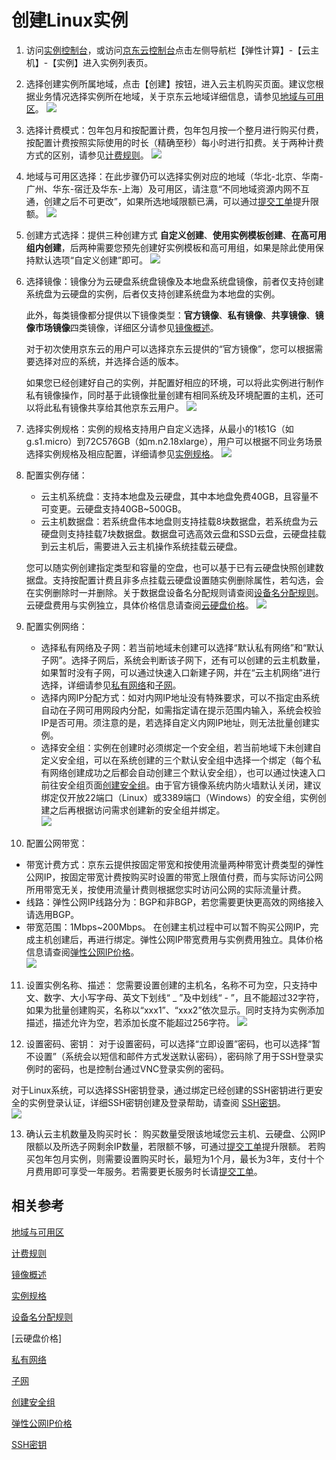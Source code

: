 # 创建Linux实例
1. 访问[实例控制台][1]，或访问[京东云控制台][2]点击左侧导航栏【弹性计算】-【云主机】-【实例】进入实例列表页。

2. 选择创建实例所属地域，点击【创建】按钮，进入云主机购买页面。建议您根据业务情况选择实例所在地域，关于京东云地域详细信息，请参见[地域与可用区](../Introduction/Region-and-AZs.md)。
![](../../../../image/vm/Getting-Start-Linux-Create-Region.png)

3. 选择计费模式：包年包月和按配置计费，包年包月按一个整月进行购买付费，按配置计费按照实际使用的时长（精确至秒）每小时进行扣费。关于两种计费方式的区别，请参见[计费规则](../Pricing/Billing-Rules.md)。
![](../../../../image/vm/Getting-Start-Linux-Create-billing.png)

4. 地域与可用区选择：在此步骤仍可以选择实例对应的地域（华北-北京、华南-广州、华东-宿迁及华东-上海）及可用区，请注意“不同地域资源内网不互通，创建之后不可更改”，如果所选地域限额已满，可以通过[提交工单][5]提升限额。
![](../../../../image/vm/Getting-Start-Linux-Create-Region&AZ.png)

5. 创建方式选择：提供三种创建方式 **自定义创建**、**使用实例模板创建**、**在高可用组内创建**，后两种需要您预先创建好实例模板和高可用组，如果是除此使用保持默认选项“自定义创建”即可。
![](../../../../image/vm/Getting-Start-Linux-Create-method.png)

6. 选择镜像：镜像分为云硬盘系统盘镜像及本地盘系统盘镜像，前者仅支持创建系统盘为云硬盘的实例，后者仅支持创建系统盘为本地盘的实例。
	
	此外，每类镜像都分提供以下镜像类型：**官方镜像**、**私有镜像**、**共享镜像**、**镜像市场镜像**四类镜像，详细区分请参见[镜像概述](../Operation-Guide/Image/Overview.md)。
    
    对于初次使用京东云的用户可以选择京东云提供的“官方镜像”，您可以根据需要选择对应的系统，并选择合适的版本。
    
    如果您已经创建好自己的实例，并配置好相应的环境，可以将此实例进行制作私有镜像操作，同时基于此镜像批量创建有相同系统及环境配置的主机，还可以将此私有镜像共享给其他京东云用户。 
![](../../../../image/vm/Getting-Start-Linux-Create-image.png)

7. 选择实例规格：实例的规格支持用户自定义选择，从最小的1核1G（如g.s1.micro）到72C576GB（如m.n2.18xlarge），用户可以根据不同业务场景选择实例规格及相应配置，详细请参见[实例规格](../Introduction/Instance-Type-Family.md)。
![](../../../../image/vm/Getting-Start-Linux-Create-type.png)

8. 配置实例存储：
   * 云主机系统盘：支持本地盘及云硬盘，其中本地盘免费40GB，且容量不可变更。云硬盘支持40GB~500GB。                
   * 云主机数据盘：若系统盘伟本地盘则支持挂载8块数据盘，若系统盘为云硬盘则支持挂载7块数据盘。数据盘可选高效云盘和SSD云盘，云硬盘挂载到云主机后，需要进入云主机操作系统挂载云硬盘。     
   
    您可以随实例创建指定类型和容量的空盘，也可以基于已有云硬盘快照创建数据盘。支持按配置计费且非多点挂载云硬盘设置随实例删除属性，若勾选，会在实例删除时一并删除。关于数据盘设备名分配规则请查阅[设备名分配规则](../Operation-Guide/Cloud-Disk/Assign-Device-Name.md)。      
	云硬盘费用与实例独立，具体价格信息请查阅[云硬盘价格]()。
![](../../../../image/vm/Getting-Start-Linux-Create-disk.png)

9. 配置实例网络：
   * 选择私有网络及子网：若当前地域未创建可以选择“默认私有网络”和“默认子网”。选择子网后，系统会判断该子网下，还有可以创建的云主机数量，如果暂时没有子网，可以通过快速入口新建子网，并在“云主机网络”进行选择，详细请参见[私有网络](../../../Networking/Virtual-Private-Cloud/Introduction/Functions/VPC.md)和[子网](../../../Networking/Virtual-Private-Cloud/Introduction/Functions/Subnet.md)。
   * 选择内网IP分配方式：如对内网IP地址没有特殊要求，可以不指定由系统自动在子网可用网段内分配，如需指定请在提示范围内输入，系统会校验IP是否可用。须注意的是，若选择自定义内网IP地址，则无法批量创建实例。
   * 选择安全组：实例在创建时必须绑定一个安全组，若当前地域下未创建自定义安全组，可以在系统创建的三个默认安全组中选择一个绑定（每个私有网络创建成功之后都会自动创建三个默认安全组），也可以通过快速入口前往安全组页面[创建安全组](../Operation-Guide/Security-Group/Create-Security-Group.md)。由于官方镜像系统内防火墙默认关闭，建议绑定仅开放22端口（Linux）或3389端口（Windows）的安全组，实例创建之后再根据访问需求创建新的安全组并绑定。    
![](../../../../image/vm/Getting-Start-Linux-Create-network.png)

10. 配置公网带宽：
   * 带宽计费方式：京东云提供按固定带宽和按使用流量两种带宽计费类型的弹性公网IP，按固定带宽计费按购买时设置的带宽上限值付费，而与实际访问公网所用带宽无关，按使用流量计费则根据您实时访问公网的实际流量计费。
   * 线路：弹性公网IP线路分为：BGP和非BGP，若您需要更快更高效的网络接入请选用BGP。                
   * 带宽范围：1Mbps~200Mbps。
在创建主机过程中可以暂不购买公网IP，完成主机创建后，再进行绑定。弹性公网IP带宽费用与实例费用独立。具体价格信息请查阅[弹性公网IP价格](../../../Networking/Elastic-IP/Pricing/Price-Overview.md)。      
![](../../../../image/vm/Getting-Start-Linux-Create-IP.png)

11. 设置实例名称、描述：
您需要设置创建的主机名，名称不可为空，只支持中文、数字、大小写字母、英文下划线“ _ ”及中划线“ - ”，且不能超过32字符，如果为批量创建购买，名称以“xxx1”、“xxx2”依次显示。同时支持为实例添加描述，描述允许为空，若添加长度不能超过256字符。
![](../../../../image/vm/Getting-Start-Linux-Create-information.png)

12. 设置密码、密钥：
对于设置密码，可以选择“立即设置”密码，也可以选择“暂不设置”（系统会以短信和邮件方式发送默认密码），密码除了用于SSH登录实例时的密码，也是控制台通过VNC登录实例的密码。                

对于Linux系统，可以选择SSH密钥登录，通过绑定已经创建的SSH密钥进行更安全的实例登录认证，详细SSH密钥创建及登录帮助，请查阅 [SSH密钥](../Operation-Guide/Key-Pair/Overview.md)。  
![](../../../../image/vm/Getting-Start-Linux-Create-login.png)

13. 确认云主机数量及购买时长：
购买数量受限该地域您云主机、云硬盘、公网IP限额以及所选子网剩余IP数量，若限额不够，可通过[提交工单](https://ticket.jdcloud.com/myorder/submit
)提升限额。
若购买包年包月实例，则需要设置购买时长，最短为1个月，最长为3年，支付十个月费用即可享受一年服务。若需要更长服务时长请[提交工单](https://ticket.jdcloud.com/myorder/submit
)。

## 相关参考

[地域与可用区](../Introduction/Region-and-AZs.md)

[计费规则](../Pricing/Billing-Rules.md)

[镜像概述](../Operation-Guide/Image/Overview.md)

[实例规格](../Introduction/Instance-Type-Family.md)

[设备名分配规则](../Operation-Guide/Cloud-Disk/Assign-Device-Name.md)

[云硬盘价格]

[私有网络](../../../Networking/Virtual-Private-Cloud/Introduction/Functions/VPC.md)

[子网](../../../Networking/Virtual-Private-Cloud/Introduction/Functions/Subnet.md)

[创建安全组](../Operation-Guide/Security-Group/Create-Security-Group.md)

[弹性公网IP价格](../../../Networking/Elastic-IP/Pricing/Price-Overview.md)

[SSH密钥](../Operation-Guide/Key-Pair/Overview.md)


  [1]: https://cns-console.jdcloud.com/host/compute/list
  [2]: ./images/Getting-Start-Linux-Create-billing.png "Getting-Start-Linux-Create-billing.png"
  [3]: ../../../../image/vm/Getting-Start-Linux-Create-Region&AZ.png
  [4]: ./images/Getting-Start-Linux-Create-billing.png "Getting-Start-Linux-Create-billing.png"
  [5]: https://cns-console.jdcloud.com/host/compute/list
  [6]: ./images/Getting-Start-Linux-Create-Region&AZ.png "Getting-Start-Linux-Create-Region&AZ.png"
  [7]: ./images/Getting-Start-Linux-Create-method.png "Getting-Start-Linux-Create-method.png"
  [8]: ./images/Getting-Start-Linux-Create-image.png "Getting-Start-Linux-Create-image.png"
  [9]: ./images/Getting-Start-Linux-Create-type.png "Getting-Start-Linux-Create-type.png"
  [10]: ./images/Getting-Start-Linux-Create-disk.png "Getting-Start-Linux-Create-disk.png"
  [11]: ./images/Getting-Start-Linux-Create-network.png "Getting-Start-Linux-Create-network.png"
  [12]: ./images/Getting-Start-Linux-Create-IP.png "Getting-Start-Linux-Create-IP.png"
  [13]: ./images/Getting-Start-Linux-Create-information.png "Getting-Start-Linux-Create-information.png"
  [14]: ./images/Getting-Start-Linux-Create-login.png "Getting-Start-Linux-Create-login.png"
  [15]: https://cns-console.jdcloud.com/host/compute/list
  [16]: https://cns-console.jdcloud.com/host/compute/list